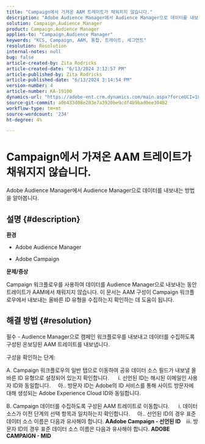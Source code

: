 ```yaml
---
title: "Campaign에서 가져온 AAM 트레이트가 채워지지 않습니다."
description: "Adobe Audience Manager에서 Audience Manager으로 데이터를 내보내는 방법을 알아봅니다."
solution: Campaign,Audience Manager
product: Campaign,Audience Manager
applies-to: "Campaign,Audience Manager"
keywords: "KCS, Campaign, AAM, 통합, 트레이트, 세그먼트"
resolution: Resolution
internal-notes: null
bug: false
article-created-by: Zita Rodricks
article-created-date: "6/13/2024 3:12:57 PM"
article-published-by: Zita Rodricks
article-published-date: "6/13/2024 3:14:54 PM"
version-number: 4
article-number: KA-19100
dynamics-url: "https://adobe-ent.crm.dynamics.com/main.aspx?forceUCI=1&pagetype=entityrecord&etn=knowledgearticle&id=1b364764-9729-ef11-840a-002248084fbb"
source-git-commit: a0b433d08e203e7a3920be9cdf4b9bad0ee30482
workflow-type: tm+mt
source-wordcount: '234'
ht-degree: 4%

---
```


# Campaign에서 가져온 AAM 트레이트가 채워지지 않습니다.


Adobe Audience Manager에서 Audience Manager으로 데이터를 내보내는 방법을 알아봅니다.

## 설명 {#description}


<b>환경</b>

- Adobe Audience Manager

- Adobe Campaign

<b>문제/증상</b>

Campaign 워크플로우를 사용하여 데이터를 Audience Manager으로 내보내는 동안 트레이트가 AAM에서 채워지지 않습니다. 이 문서는 AAM 구성이 Campaign 워크플로우에서 내보내는 올바른 ID 유형을 수집하는지 확인하는 데 도움이 됩니다.


## 해결 방법 {#resolution}


필수 - Audience Manager으로 캠페인 워크플로우를 내보내고 데이터를 수집하도록 구성된 온보딩된 AAM 트레이트를 내보냅니다. 

구성을 확인하는 단계:

A. Campaign 워크플로우의 일반 탭으로 이동하여 공유 데이터 소스 필드가 내보낼 올바른 ID 유형으로 설정되어 있는지 확인합니다.
     i. 선언된 ID는 해시된 이메일인 사용자 ID와 동일합니다.
    아.. 방문자 ID는 Adobe의 ID 서비스를 통해 사이트 방문자에 대해 생성되는 Adobe Experience Cloud ID와 동일합니다.

B. Campaign 데이터를 수집하도록 구성된 AAM 트레이트로 이동합니다.
     i. 데이터 소스가 이전 단계의 선택 항목과 일치하는지 확인합니다.
    아.. 선언된 ID의 경우 표준 데이터 소스 이름은 다음과 유사해야 합니다. <b>A</b><b>Adobe Campaign - 선언된 ID
 </b>  iii. 방문자 ID의 경우 표준 데이터 소스 이름은 다음과 유사해야 합니다. <b>ADOBE CAMPAIGN - MID</b>






